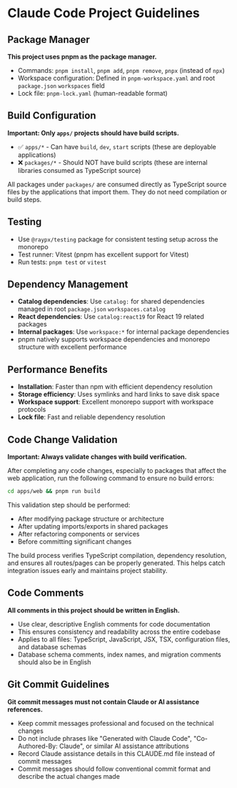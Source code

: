 # Claude Code Project Guidelines

## Package Manager

**This project uses pnpm as the package manager.**

- Commands: `pnpm install`, `pnpm add`, `pnpm remove`, `pnpx` (instead of `npx`)
- Workspace configuration: Defined in `pnpm-workspace.yaml` and root `package.json` `workspaces` field
- Lock file: `pnpm-lock.yaml` (human-readable format)

## Build Configuration

**Important: Only `apps/` projects should have build scripts.**

- ✅ `apps/*` - Can have `build`, `dev`, `start` scripts (these are deployable applications)
- ❌ `packages/*` - Should NOT have build scripts (these are internal libraries consumed as TypeScript source)

All packages under `packages/` are consumed directly as TypeScript source files by the applications that import them. They do not need compilation or build steps.

## Testing

- Use `@raypx/testing` package for consistent testing setup across the monorepo
- Test runner: Vitest (pnpm has excellent support for Vitest)
- Run tests: `pnpm test` or `vitest`

## Dependency Management

- **Catalog dependencies**: Use `catalog:` for shared dependencies managed in root `package.json` `workspaces.catalog`
- **React dependencies**: Use `catalog:react19` for React 19 related packages
- **Internal packages**: Use `workspace:*` for internal package dependencies
- pnpm natively supports workspace dependencies and monorepo structure with excellent performance

## Performance Benefits

- **Installation**: Faster than npm with efficient dependency resolution
- **Storage efficiency**: Uses symlinks and hard links to save disk space
- **Workspace support**: Excellent monorepo support with workspace protocols
- **Lock file**: Fast and reliable dependency resolution

## Code Change Validation

**Important: Always validate changes with build verification.**

After completing any code changes, especially to packages that affect the web application, run the following command to ensure no build errors:

```bash
cd apps/web && pnpm run build
```

This validation step should be performed:
- After modifying package structure or architecture
- After updating imports/exports in shared packages
- After refactoring components or services
- Before committing significant changes

The build process verifies TypeScript compilation, dependency resolution, and ensures all routes/pages can be properly generated. This helps catch integration issues early and maintains project stability.

## Code Comments

**All comments in this project should be written in English.**

- Use clear, descriptive English comments for code documentation
- This ensures consistency and readability across the entire codebase
- Applies to all files: TypeScript, JavaScript, JSX, TSX, configuration files, and database schemas
- Database schema comments, index names, and migration comments should also be in English

## Git Commit Guidelines

**Git commit messages must not contain Claude or AI assistance references.**

- Keep commit messages professional and focused on the technical changes
- Do not include phrases like "Generated with Claude Code", "Co-Authored-By: Claude", or similar AI assistance attributions
- Record Claude assistance details in this CLAUDE.md file instead of commit messages
- Commit messages should follow conventional commit format and describe the actual changes made
